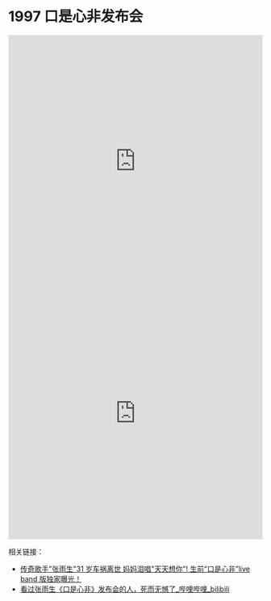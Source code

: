 # 1997 口是心非发布会

<iframe src="https://player.bilibili.com/player.html?isOutside=true&aid=113469563084668&bvid=BV15bmbYYEyD&cid=26727941720&p=1&high_quality=1&danmaku=0&autoplay=0" allowfullscreen="allowfullscreen" width="100%" height="500" scrolling="no" frameborder="0" sandbox="allow-top-navigation allow-same-origin allow-forms allow-scripts"></iframe>

<iframe src="https://player.bilibili.com/player.html?isOutside=true&aid=113467986022657&bvid=BV1BCmtYPEPh&cid=26723027334&p=1&high_quality=1&danmaku=0&autoplay=0" allowfullscreen="allowfullscreen" width="100%" height="500" scrolling="no" frameborder="0" sandbox="allow-top-navigation allow-same-origin allow-forms allow-scripts"></iframe>

相关链接：

-   [传奇歌手"张雨生"31 岁车祸离世 妈妈泪唱"天天想你"\! 生前“口是心非”live band 版独家曝光！](https://www.youtube.com/watch?v=N90msBk7Gjc)
-   [看过张雨生《口是心非》发布会的人，死而无憾了\_哔哩哔哩\_bilibili](https://www.bilibili.com/video/BV15bmbYYEyD/)
